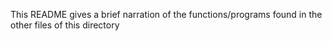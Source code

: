 This README gives a brief narration of the functions/programs found in the other files of this directory

